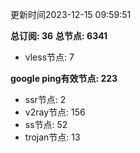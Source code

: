 更新时间2023-12-15 09:59:51

**总订阅: 36**
**总节点: 6341**
- vless节点: 7

**google ping有效节点: 223**
- ssr节点: 2
- v2ray节点: 156
- ss节点: 52
- trojan节点: 13
